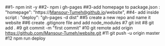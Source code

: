 ##1- npm init -y 
##2- npm i gh-pages
##3-add homepage to package.json : "homepage": "https://Mansour-Tumeh@github.io/website",
##4- add inside script :
 "deploy": "gh-pages -d dist"
 ##5 create a new repo and name it website
 ##6 create .gitignore file and add node_modules 
 #7 git init 
 #8 git add .
 #9 git commit -m "first commit"
 #10 git remote add origin https://github.com/Mansour-Tumeh/website.git
 #11 git push -u origin master
 #12 npm run deploy


